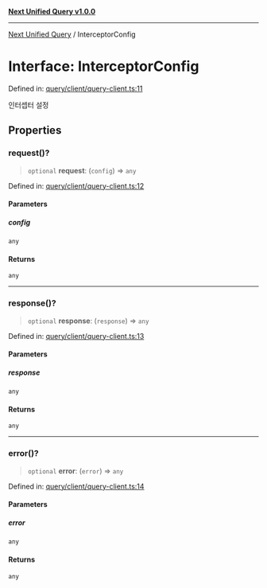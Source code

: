 [**Next Unified Query v1.0.0**](../README.md)

***

[Next Unified Query](../globals.md) / InterceptorConfig

# Interface: InterceptorConfig

Defined in: [query/client/query-client.ts:11](https://github.com/newExpand/next-unified-query/blob/main/packages/core/src/query/client/query-client.ts#L11)

인터셉터 설정

## Properties

### request()?

> `optional` **request**: (`config`) => `any`

Defined in: [query/client/query-client.ts:12](https://github.com/newExpand/next-unified-query/blob/main/packages/core/src/query/client/query-client.ts#L12)

#### Parameters

##### config

`any`

#### Returns

`any`

***

### response()?

> `optional` **response**: (`response`) => `any`

Defined in: [query/client/query-client.ts:13](https://github.com/newExpand/next-unified-query/blob/main/packages/core/src/query/client/query-client.ts#L13)

#### Parameters

##### response

`any`

#### Returns

`any`

***

### error()?

> `optional` **error**: (`error`) => `any`

Defined in: [query/client/query-client.ts:14](https://github.com/newExpand/next-unified-query/blob/main/packages/core/src/query/client/query-client.ts#L14)

#### Parameters

##### error

`any`

#### Returns

`any`
